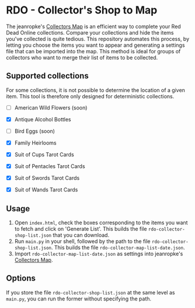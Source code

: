 # RDO - Collector's Shop to Map

The jeanropke's [Collectors Map](https://jeanropke.github.io/RDR2CollectorsMap/) is an efficient way to complete your Red Dead Online collections. Compare your collections and hide the items you've collected is quite tedious. This repository automates this process, by letting you choose the items you want to appear and generating a settings file that can be imported into the map. This method is ideal for groups of collectors who want to merge their list of items to be collected.

## Supported collections

For some collections, it is not possible to determine the location of a given item. This tool is therefore only designed for deterministic collections.

- [ ] American Wild Flowers	(soon)
- [x] Antique Alcohol Bottles
- [ ] Bird Eggs (soon)
- [x] Family Heirlooms
- [x] Suit of Cups Tarot Cards
- [x] Suit of Pentacles Tarot Cards
- [x] Suit of Swords Tarot Cards
- [x] Suit of Wands Tarot Cards


## Usage

1. Open `index.html`, check the boxes corresponding to the items you want to fetch and click on 'Generate List'.  This builds the file `rdo-collector-shop-list.json` that you can download.
2. Run `main.py` in your shell, followed by the path to the file `rdo-collector-shop-list.json`.  This builds the file `rdo-collector-map-list-date.json`.
3. Import `rdo-collector-map-list-date.json` as settings into jeanropke's [Collectors Map](https://jeanropke.github.io/RDR2CollectorsMap/).

## Options

If you store the file `rdo-collector-shop-list.json` at the same level as `main.py`, you can run the former without specifying the path.